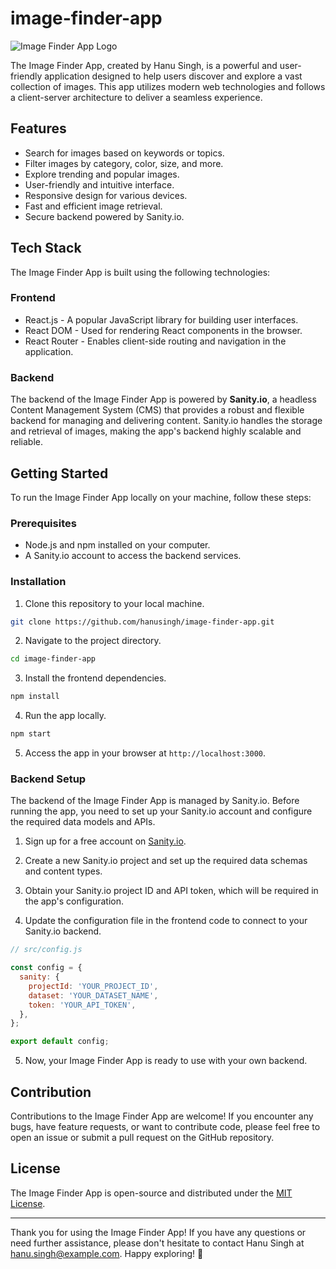 # image-finder-app


![Image Finder App Logo](app-logo.png)

The Image Finder App, created by Hanu Singh, is a powerful and user-friendly application designed to help users discover and explore a vast collection of images. This app utilizes modern web technologies and follows a client-server architecture to deliver a seamless experience.

## Features

- Search for images based on keywords or topics.
- Filter images by category, color, size, and more.
- Explore trending and popular images.
- User-friendly and intuitive interface.
- Responsive design for various devices.
- Fast and efficient image retrieval.
- Secure backend powered by Sanity.io.

## Tech Stack

The Image Finder App is built using the following technologies:

### Frontend

- React.js - A popular JavaScript library for building user interfaces.
- React DOM - Used for rendering React components in the browser.
- React Router - Enables client-side routing and navigation in the application.

### Backend

The backend of the Image Finder App is powered by **Sanity.io**, a headless Content Management System (CMS) that provides a robust and flexible backend for managing and delivering content. Sanity.io handles the storage and retrieval of images, making the app's backend highly scalable and reliable.

## Getting Started

To run the Image Finder App locally on your machine, follow these steps:

### Prerequisites

- Node.js and npm installed on your computer.
- A Sanity.io account to access the backend services.

### Installation

1. Clone this repository to your local machine.

```bash
git clone https://github.com/hanusingh/image-finder-app.git
```

2. Navigate to the project directory.

```bash
cd image-finder-app
```

3. Install the frontend dependencies.

```bash
npm install
```

4. Run the app locally.

```bash
npm start
```

5. Access the app in your browser at `http://localhost:3000`.

### Backend Setup

The backend of the Image Finder App is managed by Sanity.io. Before running the app, you need to set up your Sanity.io account and configure the required data models and APIs.

1. Sign up for a free account on [Sanity.io](https://www.sanity.io/).

2. Create a new Sanity.io project and set up the required data schemas and content types.

3. Obtain your Sanity.io project ID and API token, which will be required in the app's configuration.

4. Update the configuration file in the frontend code to connect to your Sanity.io backend.

```javascript
// src/config.js

const config = {
  sanity: {
    projectId: 'YOUR_PROJECT_ID',
    dataset: 'YOUR_DATASET_NAME',
    token: 'YOUR_API_TOKEN',
  },
};

export default config;
```

5. Now, your Image Finder App is ready to use with your own backend.

## Contribution

Contributions to the Image Finder App are welcome! If you encounter any bugs, have feature requests, or want to contribute code, please feel free to open an issue or submit a pull request on the GitHub repository.

## License

The Image Finder App is open-source and distributed under the [MIT License](LICENSE).

---

Thank you for using the Image Finder App! If you have any questions or need further assistance, please don't hesitate to contact Hanu Singh at hanu.singh@example.com. Happy exploring! 📸
